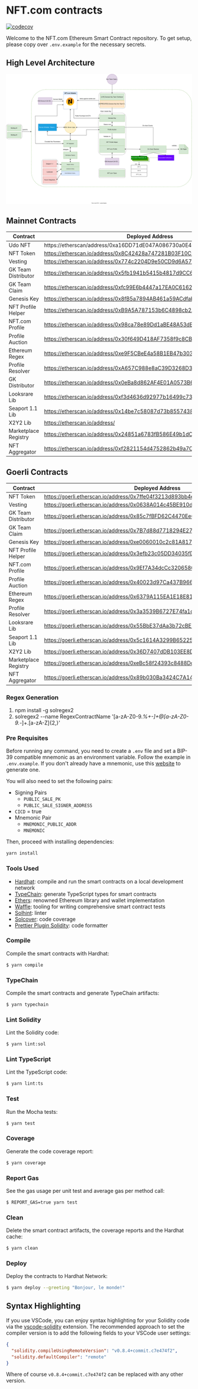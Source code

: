 # NFT.com contracts

[![codecov](https://codecov.io/gh/NFT-com/contracts/branch/main/graph/badge.svg?token=A91QO5LR7O)](https://codecov.io/gh/NFT-com/contracts)

Welcome to the NFT.com Ethereum Smart Contract repository. To get setup, please copy over `.env.example` for the necessary secrets.

## High Level Architecture
![NFT.com Architecture](./9-19-22.svg)

## Mainnet Contracts
| Contract             | Deployed Address                                                        |
|----------------------|-------------------------------------------------------------------------|
| Udo NFT              | https://etherscan/address/0xa16DD71dE047A086730a0E46Ea60251f2f4104c1    |
| NFT Token            | https://etherscan.io/address/0x8C42428a747281B03F10C80e978C107D4d85E37F |
| Vesting              | https://etherscan.io/address/0x774c2204D9e50CD9d6A579D194c067360604933f |
| GK Team Distributor  | https://etherscan.io/address/0x5fb1941b5415b4817d9CC62f8039F7A4B366Ff8F |
| GK Team Claim        | https://etherscan.io/address/0xfc99E6b4447a17EA0C6162854fcb572ddC8FbB37 |
| Genesis Key          | https://etherscan.io/address/0x8fB5a7894AB461a59ACdfab8918335768e411414 |
| NFT Profile Helper   | https://etherscan.io/address/0xB9A5A787153b6C4898cb2A05A596A22E73B1DCc1 |
| NFT.com Profile      | https://etherscan.io/address/0x98ca78e89Dd1aBE48A53dEe5799F24cC1A462F2D |
| Profile Auction      | https://etherscan.io/address/0x30f649D418AF7358f9c8CB036219fC7f1B646309 |
| Ethereum Regex       | https://etherscan.io/address/0xe9F5CBeE4a58B1EB47b303c14765Ab102E4ABC37 |
| Profile Resolver     | https://etherscan.io/address/0xA657C988e8aC39D3268D390eB7c522a535B10453 |
| GK Distributor       | https://etherscan.io/address/0x0eBa8d862AF4E01A0573B663FB3eb3A06D7937dE |
| Looksrare Lib        | https://etherscan.io/address/0xf3d4636d92977b16499c73b1fd3a759e45050d90 |
| Seaport 1.1 Lib      | https://etherscan.io/address/0x14be7c58087d73b8557438bf9ae3def395837176 |
| X2Y2 Lib             | https://etherscan.io/address/                                           |
| Marketplace Registry | https://etherscan.io/address/0x24851a6783fB586E49b1dC71FA40B8307802f2A5 |
| NFT Aggregator       | https://etherscan.io/address/0xf2821154d4752862b49a7C7fA7728B76ea44495e |

## Goerli Contracts
| Contract             | Deployed Address                                                               |
|----------------------|--------------------------------------------------------------------------------|
| NFT Token            | https://goerli.etherscan.io/address/0x7ffe04f3213d893bb4ebe76fbb49ca2a8f9c4610 |
| Vesting              | https://goerli.etherscan.io/address/0x0638A014c45BE910d4611bAfaBcC8219A075788B |
| GK Team Distributor  | https://goerli.etherscan.io/address/0x85c7fBFD62C4470Ee6C0Eb8a722c92d7cD840A11 |
| GK Team Claim        | https://goerli.etherscan.io/address/0x7B7d88d7718294E27575aA7F4d1e2F25fF51b81c |
| Genesis Key          | https://goerli.etherscan.io/address/0xe0060010c2c81A817f4c52A9263d4Ce5c5B66D55 |
| NFT Profile Helper   | https://goerli.etherscan.io/address/0x3efb23c05DD34035fDb23cC74D85Ec586A2e7068 |
| NFT.com Profile      | https://goerli.etherscan.io/address/0x9Ef7A34dcCc32065802B1358129a226B228daB4E |
| Profile Auction      | https://goerli.etherscan.io/address/0x40023d97Ca437B966C8f669C91a9740C639E21C3 |
| Ethereum Regex       | https://goerli.etherscan.io/address/0x6379A115EA1E18E817f8B3aA4990E217822B1C38 |
| Profile Resolver     | https://goerli.etherscan.io/address/0x3a3539B6727E74fa1c5D4d39B433F0fAB5BC4F4a |
| Looksrare Lib        | https://goerli.etherscan.io/address/0x55BbE37dAa3b72cBE75203CFF032F2f34B151e43 |
| Seaport 1.1 Lib      | https://goerli.etherscan.io/address/0x5c1614A3299B65225550eBdCB7615c216B8dAd9d |
| X2Y2 Lib             | https://goerli.etherscan.io/address/0x36D7407dDB103EE8D605759D4a129F500567289C |
| Marketplace Registry | https://goerli.etherscan.io/address/0xeBc58f24393c8488DcD47CFC351F869618348dFC |
| NFT Aggregator       | https://goerli.etherscan.io/address/0x89b030Ba3424C7A145c23dA2042cd46C073dE4e6 |

### Regex Generation

1. npm install -g solregex2
2. solregex2 --name RegexContractName '[a-zA-Z0-9._%+-]+@[a-zA-Z0-9.-_]+\.[a-zA-Z]{2,}'

### Pre Requisites

Before running any command, you need to create a `.env` file and set a BIP-39 compatible mnemonic as an environment
variable. Follow the example in `.env.example`. If you don't already have a mnemonic, use this [website](https://iancoleman.io/bip39/) to generate one.

You will also need to set the following pairs:
* Signing Pairs
  * `PUBLIC_SALE_PK`
  * `PUBLIC_SALE_SIGNER_ADDRESS`
* `CICD` = true
* Mnemonic Pair
  * `MNEMONIC_PUBLIC_ADDR`
  * `MNEMONIC`

Then, proceed with installing dependencies:

```sh
yarn install
```

### Tools Used

- [Hardhat](https://github.com/nomiclabs/hardhat): compile and run the smart contracts on a local development network
- [TypeChain](https://github.com/ethereum-ts/TypeChain): generate TypeScript types for smart contracts
- [Ethers](https://github.com/ethers-io/ethers.js/): renowned Ethereum library and wallet implementation
- [Waffle](https://github.com/EthWorks/Waffle): tooling for writing comprehensive smart contract tests
- [Solhint](https://github.com/protofire/solhint): linter
- [Solcover](https://github.com/sc-forks/solidity-coverage): code coverage
- [Prettier Plugin Solidity](https://github.com/prettier-solidity/prettier-plugin-solidity): code formatter


### Compile

Compile the smart contracts with Hardhat:

```sh
$ yarn compile
```

### TypeChain

Compile the smart contracts and generate TypeChain artifacts:

```sh
$ yarn typechain
```

### Lint Solidity

Lint the Solidity code:

```sh
$ yarn lint:sol
```

### Lint TypeScript

Lint the TypeScript code:

```sh
$ yarn lint:ts
```

### Test

Run the Mocha tests:

```sh
$ yarn test
```

### Coverage

Generate the code coverage report:

```sh
$ yarn coverage
```

### Report Gas

See the gas usage per unit test and average gas per method call:

```sh
$ REPORT_GAS=true yarn test
```

### Clean

Delete the smart contract artifacts, the coverage reports and the Hardhat cache:

```sh
$ yarn clean
```

### Deploy

Deploy the contracts to Hardhat Network:

```sh
$ yarn deploy --greeting "Bonjour, le monde!"
```

## Syntax Highlighting

If you use VSCode, you can enjoy syntax highlighting for your Solidity code via the
[vscode-solidity](https://github.com/juanfranblanco/vscode-solidity) extension. The recommended approach to set the
compiler version is to add the following fields to your VSCode user settings:

```json
{
  "solidity.compileUsingRemoteVersion": "v0.8.4+commit.c7e474f2",
  "solidity.defaultCompiler": "remote"
}
```

Where of course `v0.8.4+commit.c7e474f2` can be replaced with any other version.
